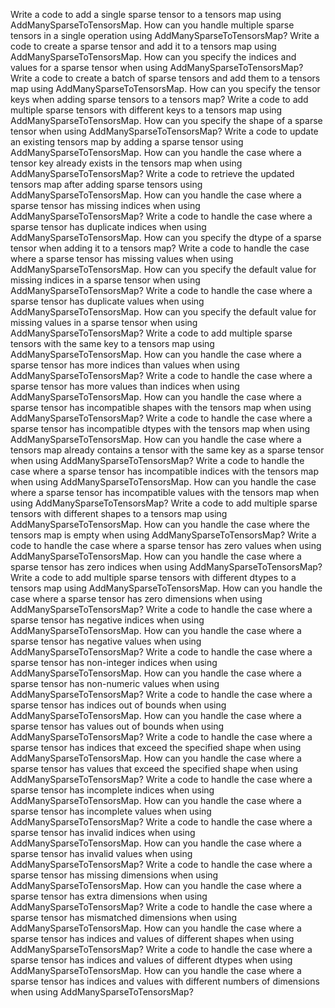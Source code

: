 Write a code to add a single sparse tensor to a tensors map using AddManySparseToTensorsMap.
How can you handle multiple sparse tensors in a single operation using AddManySparseToTensorsMap?
Write a code to create a sparse tensor and add it to a tensors map using AddManySparseToTensorsMap.
How can you specify the indices and values for a sparse tensor when using AddManySparseToTensorsMap?
Write a code to create a batch of sparse tensors and add them to a tensors map using AddManySparseToTensorsMap.
How can you specify the tensor keys when adding sparse tensors to a tensors map?
Write a code to add multiple sparse tensors with different keys to a tensors map using AddManySparseToTensorsMap.
How can you specify the shape of a sparse tensor when using AddManySparseToTensorsMap?
Write a code to update an existing tensors map by adding a sparse tensor using AddManySparseToTensorsMap.
How can you handle the case where a tensor key already exists in the tensors map when using AddManySparseToTensorsMap?
Write a code to retrieve the updated tensors map after adding sparse tensors using AddManySparseToTensorsMap.
How can you handle the case where a sparse tensor has missing indices when using AddManySparseToTensorsMap?
Write a code to handle the case where a sparse tensor has duplicate indices when using AddManySparseToTensorsMap.
How can you specify the dtype of a sparse tensor when adding it to a tensors map?
Write a code to handle the case where a sparse tensor has missing values when using AddManySparseToTensorsMap.
How can you specify the default value for missing indices in a sparse tensor when using AddManySparseToTensorsMap?
Write a code to handle the case where a sparse tensor has duplicate values when using AddManySparseToTensorsMap.
How can you specify the default value for missing values in a sparse tensor when using AddManySparseToTensorsMap?
Write a code to add multiple sparse tensors with the same key to a tensors map using AddManySparseToTensorsMap.
How can you handle the case where a sparse tensor has more indices than values when using AddManySparseToTensorsMap?
Write a code to handle the case where a sparse tensor has more values than indices when using AddManySparseToTensorsMap.
How can you handle the case where a sparse tensor has incompatible shapes with the tensors map when using AddManySparseToTensorsMap?
Write a code to handle the case where a sparse tensor has incompatible dtypes with the tensors map when using AddManySparseToTensorsMap.
How can you handle the case where a tensors map already contains a tensor with the same key as a sparse tensor when using AddManySparseToTensorsMap?
Write a code to handle the case where a sparse tensor has incompatible indices with the tensors map when using AddManySparseToTensorsMap.
How can you handle the case where a sparse tensor has incompatible values with the tensors map when using AddManySparseToTensorsMap?
Write a code to add multiple sparse tensors with different shapes to a tensors map using AddManySparseToTensorsMap.
How can you handle the case where the tensors map is empty when using AddManySparseToTensorsMap?
Write a code to handle the case where a sparse tensor has zero values when using AddManySparseToTensorsMap.
How can you handle the case where a sparse tensor has zero indices when using AddManySparseToTensorsMap?
Write a code to add multiple sparse tensors with different dtypes to a tensors map using AddManySparseToTensorsMap.
How can you handle the case where a sparse tensor has zero dimensions when using AddManySparseToTensorsMap?
Write a code to handle the case where a sparse tensor has negative indices when using AddManySparseToTensorsMap.
How can you handle the case where a sparse tensor has negative values when using AddManySparseToTensorsMap?
Write a code to handle the case where a sparse tensor has non-integer indices when using AddManySparseToTensorsMap.
How can you handle the case where a sparse tensor has non-numeric values when using AddManySparseToTensorsMap?
Write a code to handle the case where a sparse tensor has indices out of bounds when using AddManySparseToTensorsMap.
How can you handle the case where a sparse tensor has values out of bounds when using AddManySparseToTensorsMap?
Write a code to handle the case where a sparse tensor has indices that exceed the specified shape when using AddManySparseToTensorsMap.
How can you handle the case where a sparse tensor has values that exceed the specified shape when using AddManySparseToTensorsMap?
Write a code to handle the case where a sparse tensor has incomplete indices when using AddManySparseToTensorsMap.
How can you handle the case where a sparse tensor has incomplete values when using AddManySparseToTensorsMap?
Write a code to handle the case where a sparse tensor has invalid indices when using AddManySparseToTensorsMap.
How can you handle the case where a sparse tensor has invalid values when using AddManySparseToTensorsMap?
Write a code to handle the case where a sparse tensor has missing dimensions when using AddManySparseToTensorsMap.
How can you handle the case where a sparse tensor has extra dimensions when using AddManySparseToTensorsMap?
Write a code to handle the case where a sparse tensor has mismatched dimensions when using AddManySparseToTensorsMap.
How can you handle the case where a sparse tensor has indices and values of different shapes when using AddManySparseToTensorsMap?
Write a code to handle the case where a sparse tensor has indices and values of different dtypes when using AddManySparseToTensorsMap.
How can you handle the case where a sparse tensor has indices and values with different numbers of dimensions when using AddManySparseToTensorsMap?